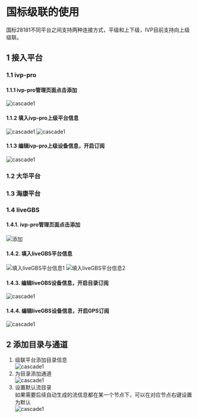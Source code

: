 <!-- 国标级联的使用 -->
# 国标级联的使用
国标28181不同平台之间支持两种连接方式，平级和上下级，IVP目前支持向上级级联。
## 1 接入平台
### 1.1 ivp-pro
#### 1.1.1 ivp-pro管理页面点击添加
   ![cascade1](_media/cascade1.png)
#### 1.1.2 填入ivp-pro上级平台信息
   ![cascade1](_media/img_4.png)
   ![cascade1](_media/img_5.png)
#### 1.1.3 编辑ivp-pro上级设备信息，开启订阅
   ![cascade1](_media/img_6.png)
### 1.2 大华平台
### 1.3 海康平台
### 1.4 liveGBS
#### 1.4.1. ivp-pro管理页面点击添加  
   ![添加](_media/cascade1.png)
#### 1.4.2. 填入liveGBS平台信息  
   ![填入liveGBS平台信息1](_media/cascade2.png)
   ![填入liveGBS平台信息2](_media/cascade3.png)
#### 1.4.3. 编辑liveGBS设备信息，开启目录订阅  
   ![cascade1](_media/cascade4.png)  
#### 1.4.4. 编辑liveGBS设备信息，开启GPS订阅  
   ![cascade1](_media/img_7.png)

## 2 添加目录与通道
1. 级联平台添加目录信息  
   ![cascade1](_media/img_1.png)
2. 为目录添加通道  
   ![cascade1](_media/img_2.png)
3. 设置默认流目录   
如果需要后续自动生成的流信息都在某一个节点下，可以在对应节点右键设置为默认  
   ![cascade1](_media/img_3.png)

